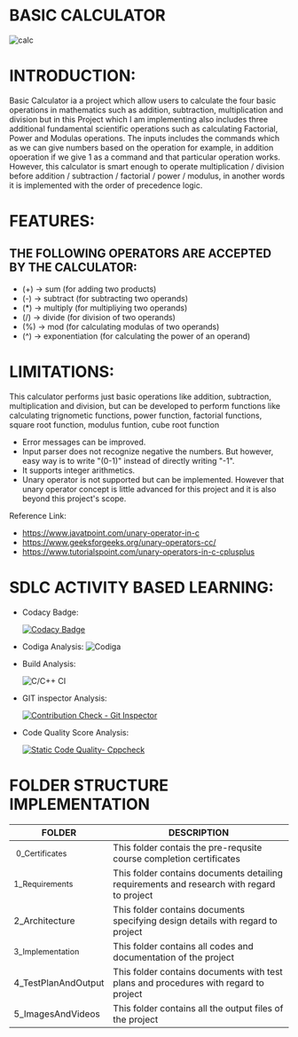 # BASIC CALCULATOR 
![calc](https://user-images.githubusercontent.com/101571637/161236457-81efbe21-2255-48a4-9395-710d4eaaa544.png)



<h1>INTRODUCTION:</h1>

Basic Calculator ia a project which allow users to calculate the four basic operations in mathematics such as addition, subtraction, multiplication and division but in this Project which I am implementing also includes three additional fundamental scientific operations such as calculating Factorial, Power and Modulas operations.
The inputs includes the commands which as we can give numbers based on the operation for example, in  addition opoeration if we give 1 as a command and that particular operation works. However, this calculator is smart enough to operate multiplication / division before addition / subtraction / factorial / power / modulus, in another words it is implemented with the order of precedence logic.



<h1>FEATURES:</h1>

<h2>THE FOLLOWING OPERATORS ARE ACCEPTED BY THE CALCULATOR:</h2>

* (+) -> sum (for adding two products)
* (-) -> subtract (for subtracting two operands)
* (*) -> multiply (for multipliying two operands)
* (/) -> divide (for division of two operands)
* (%) -> mod (for calculating modulas of two operands)
* (^) -> exponentiation (for calculating the power of an operand)


<h1>LIMITATIONS:</h1>

This calculator performs just basic operations like addition, subtraction, multiplication and division, but can be developed to perform functions like calculating trignometic functions, power function, factorial functions, square root function, modulus funtion, cube root function

* Error messages can be improved.
* Input parser does not recognize negative the  numbers. But however, easy way is to write "(0-1)" instead of directly writing "-1".
* It supports integer arithmetics.
* Unary operator is not supported but can be implemented. However that unary operator concept is little advanced for this project and it is also beyond this project's scope.

Reference Link: 
* https://www.javatpoint.com/unary-operator-in-c
* https://www.geeksforgeeks.org/unary-operators-cc/
* https://www.tutorialspoint.com/unary-operators-in-c-cplusplus


<h1>SDLC ACTIVITY BASED LEARNING:</h1>

* Codacy Badge: 

     [![Codacy Badge](https://app.codacy.com/project/badge/Grade/b1d5d9460312499ab6ae9e2daa4a00ab)](https://www.codacy.com/gh/Balajiramesh09/M1_March_2022/dashboard?utm_source=github.com&amp;utm_medium=referral&amp;utm_content=Balajiramesh09/M1_March_2022&amp;utm_campaign=Badge_Grade)

* Codiga Analysis: 
          ![Codiga](https://user-images.githubusercontent.com/101571637/161102877-9ff9c3a7-d7d4-4eb3-9f8a-5ad241495306.png)
          
         
* Build Analysis: 

    ![C/C++ CI](https://github.com/Balajiramesh09/M1_March_2022/actions/workflows/c-cpp.yml/badge.svg) 
    
    
* GIT inspector Analysis:

  [![Contribution Check - Git Inspector](https://github.com/Balajiramesh09/M1_March_2022/actions/workflows/codeinspector.yml/badge.svg)](https://github.com/Balajiramesh09/M1_March_2022/actions/workflows/codeinspector.yml)    



* Code Quality Score Analysis:

     [![Static Code Quality- Cppcheck](https://github.com/Balajiramesh09/M1_March_2022/actions/workflows/cpp.yml/badge.svg)](https://github.com/Balajiramesh09/M1_March_2022/actions/workflows/cpp.yml)



<h1> FOLDER STRUCTURE IMPLEMENTATION</h1>


<!DOCTYPE html>
<html>
<head>

</head>
<body>
	<table>
		<thead>
			<tr>
				<th>FOLDER</th>
				<th>DESCRIPTION</th>
			</tr>
		</thead>
		<tbody>
			<tr>
				<td>&nbsp;<span style="font-size: 14px;">0_Certificates</span></td>
				<td>This folder contais the pre-requsite course completion certificates&nbsp;</td>
			</tr>
			<tr>
				<td><span style="font-size: 14px;">1_Requirements</span></td>
				<td>This folder contains documents detailing requirements and research with regard to project&nbsp;<br></td>
			</tr>
			<tr>
				<td>2_Architecture</td>
				<td>This folder contains documents specifying design details with regard to project&nbsp;<br></td>
			</tr>
			<tr>
				<td><span style="font-size: 14px;">3_Implementation</span></td>
				<td>This folder contains all codes and documentation of the project&nbsp;<br></td>
			</tr>
			<tr>
				<td>4_TestPlanAndOutput</td>
				<td>This folder contains documents with test plans and procedures with regard to project<br></td>
			</tr>
			<tr>
				<td>5_ImagesAndVideos</td>
				<td>This folder contains all the output files of the project&nbsp;</td>
			</tr>
		</tbody>
	</table>
</body>
</html>








